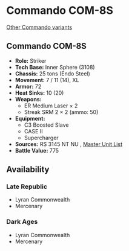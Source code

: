 # Commando COM-8S 

[Other Commando variants](../commando.md) 

## Commando COM-8S 

- **Role:** Striker 
- **Tech Base:** Inner Sphere (3108) 
- **Chassis:** 25 tons (Endo Steel) 
- **Movement:** 7 / 11 (14), XL 
- **Armor:** 72 
- **Heat Sinks:** 10 (20) 
- **Weapons:** 
  - ER Medium Laser × 2 
  - Streak SRM 2 × 2 (ammo: 50) 
- **Equipment:** 
  - C3 Boosted Slave 
  - CASE II 
  - Supercharger 
- **Sources:** RS 3145 NT NU , [Master Unit List](http://masterunitlist.info/Unit/Details/6945/commando-com-8s) 
- **Battle Value:** 775 

## Availability 

### Late Republic 

- Lyran Commonwealth 
- Mercenary 

### Dark Ages 

- Lyran Commonwealth 
- Mercenary 

